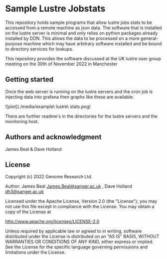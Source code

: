 # Sample Lustre Jobstats

This repository holds sample programs that allow lustre jobs stats to be accessed
from a remote machine as json data. The software that is installed on the lustre
server is minimal and only relies on python packages already installed by DDN.
This allows the data to be processed on a more general-purpose machine which may
have arbitrary software installed and be bound to directory services for lookups.

This repository provides the software discussed at the UK lustre user group
meeting on the 30th of November 2022 in Manchester

## Getting started

Once the web server is running on the lustre servers and the cron
job is injecting data into grafana then graphs like these are available.

![plot](./media/example\ lustre\ stats.png)

There are further readme's in the directories for the lustre servers
and the monitoring host.

## Authors and acknowledgment
James Beal & Dave Holland 

## License
Copyright (c) 2022 Genome Research Ltd. 

Author: James Beal <James.Beal@sanger.ac.uk> , Dave Holland <dh3@sanger.ac.uk>

Licensed under the Apache License, Version 2.0 (the "License");
you may not use this file except in compliance with the License.
You may obtain a copy of the License at

http://www.apache.org/licenses/LICENSE-2.0

Unless required by applicable law or agreed to in writing, software
distributed under the License is distributed on an "AS IS" BASIS,
WITHOUT WARRANTIES OR CONDITIONS OF ANY KIND, either express or implied.
See the License for the specific language governing permissions and
limitations under the License.
